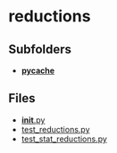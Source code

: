 # reductions

## Subfolders

- [__pycache__](__pycache__)

## Files

- [__init__.py](__init__.py)
- [test_reductions.py](test_reductions.py)
- [test_stat_reductions.py](test_stat_reductions.py)
